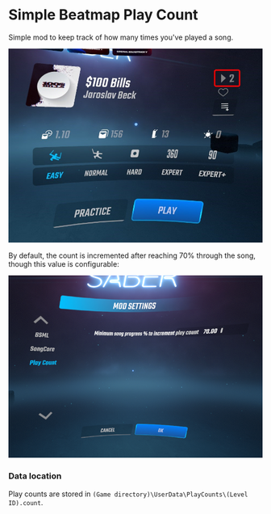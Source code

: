 # Simple Beatmap Play Count

Simple mod to keep track of how many times you've played a song.

![Preview](assets/menu-leveldetail-playcount.png)

By default, the count is incremented after reaching 70% through the song, though this value is configurable:

![Mod settings](assets/mod-settings.png)

### Data location

Play counts are stored in `(Game directory)\UserData\PlayCounts\(Level ID).count`.